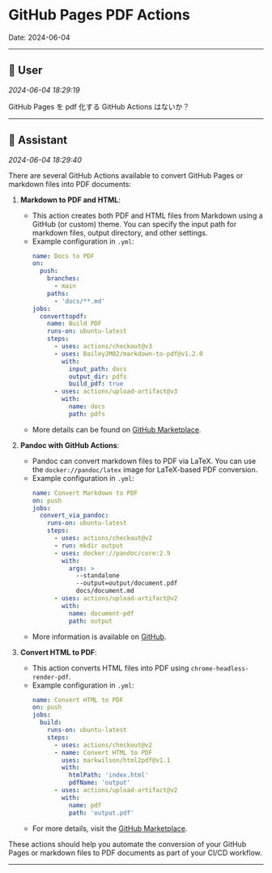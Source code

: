 # GitHub Pages PDF Actions

Date: 2024-06-04

---

## 👤 User
*2024-06-04 18:29:19*

GitHub Pages を pdf 化する GitHub Actions はないか？

---

## 🤖 Assistant
*2024-06-04 18:29:40*

There are several GitHub Actions available to convert GitHub Pages or markdown files into PDF documents:

1. **Markdown to PDF and HTML**:
   - This action creates both PDF and HTML files from Markdown using a GitHub (or custom) theme. You can specify the input path for markdown files, output directory, and other settings.
   - Example configuration in `.yml`:
     ```yaml
     name: Docs to PDF
     on:
       push:
         branches:
           - main
         paths:
           - 'docs/**.md'
     jobs:
       converttopdf:
         name: Build PDF
         runs-on: ubuntu-latest
         steps:
           - uses: actions/checkout@v3
           - uses: BaileyJM02/markdown-to-pdf@v1.2.0
             with:
               input_path: docs
               output_dir: pdfs
               build_pdf: true
           - uses: actions/upload-artifact@v3
             with:
               name: docs
               path: pdfs
     ```
   - More details can be found on [GitHub Marketplace](https://github.com/marketplace/actions/markdown-to-pdf-and-html).

2. **Pandoc with GitHub Actions**:
   - Pandoc can convert markdown files to PDF via LaTeX. You can use the `docker://pandoc/latex` image for LaTeX-based PDF conversion.
   - Example configuration in `.yml`:
     ```yaml
     name: Convert Markdown to PDF
     on: push
     jobs:
       convert_via_pandoc:
         runs-on: ubuntu-latest
         steps:
           - uses: actions/checkout@v2
           - run: mkdir output
           - uses: docker://pandoc/core:2.9
             with:
               args: >
                 --standalone
                 --output=output/document.pdf
                 docs/document.md
           - uses: actions/upload-artifact@v2
             with:
               name: document-pdf
               path: output
     ```
   - More information is available on [GitHub](https://github.com/pandoc/pandoc-action-example).

3. **Convert HTML to PDF**:
   - This action converts HTML files into PDF using `chrome-headless-render-pdf`.
   - Example configuration in `.yml`:
     ```yaml
     name: Convert HTML to PDF
     on: push
     jobs:
       build:
         runs-on: ubuntu-latest
         steps:
           - uses: actions/checkout@v2
           - name: Convert HTML to PDF
             uses: markwilson/html2pdf@v1.1
             with:
               htmlPath: 'index.html'
               pdfName: 'output'
           - uses: actions/upload-artifact@v2
             with:
               name: pdf
               path: 'output.pdf'
     ```
   - For more details, visit the [GitHub Marketplace](https://github.com/marketplace/actions/convert-html-to-pdf).

These actions should help you automate the conversion of your GitHub Pages or markdown files to PDF documents as part of your CI/CD workflow.

---
